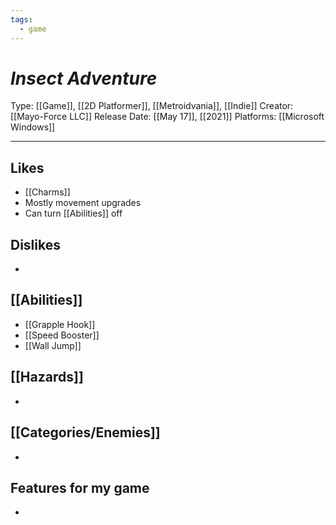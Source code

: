 ```yaml
---
tags:
  - game
---
```

# _Insect Adventure_

Type: [[Game]], [[2D Platformer]], [[Metroidvania]], [[Indie]]
Creator: [[Mayo-Force LLC]]
Release Date: [[May 17]], [[2021]]
Platforms: [[Microsoft Windows]]

----





## Likes
* [[Charms]]
* Mostly movement upgrades
* Can turn [[Abilities]] off

## Dislikes
* 

## [[Abilities]]
* [[Grapple Hook]]
* [[Speed Booster]]
* [[Wall Jump]]

## [[Hazards]]
* 

## [[Categories/Enemies]]
* 

## Features for my game
* 